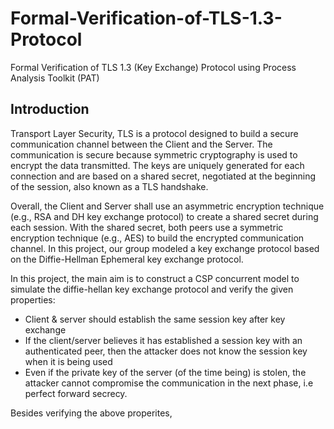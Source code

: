 # Formal-Verification-of-TLS-1.3-Protocol
Formal Verification of TLS 1.3 (Key Exchange) Protocol using Process Analysis Toolkit (PAT)


## Introduction
Transport Layer Security, TLS is a protocol designed to build a secure communication channel
between the Client and the Server. The communication is secure because symmetric
cryptography is used to encrypt the data transmitted. The keys are uniquely generated for each
connection and are based on a shared secret, negotiated at the beginning of the session, also
known as a TLS handshake.

Overall, the Client and Server shall use an asymmetric encryption technique (e.g., RSA and DH
key exchange protocol) to create a shared secret during each session. With the shared secret, both
peers use a symmetric encryption technique (e.g., AES) to build the encrypted communication
channel. In this project, our group modeled a key exchange protocol based on the Diffie-Hellman
Ephemeral key exchange protocol.

In this project, the main aim is to construct a CSP concurrent model to simulate the diffie-hellan key exchange protocol
and verify the given properties:

- Client & server should establish the same session key after key exchange
- If the client/server believes it has established a session key with an authenticated peer, then the 
attacker does not know the session key when it is being used
- Even if the private key of the server (of the time being) is stolen, the attacker cannot compromise the communication in the next phase, 
i.e perfect forward secrecy.

Besides verifying the above properites, 
